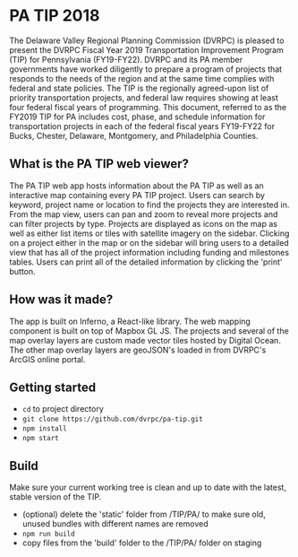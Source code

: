 # PA TIP 2018
The Delaware Valley Regional Planning Commission (DVRPC) is pleased to present the DVRPC Fiscal Year 2019 Transportation Improvement Program (TIP) for Pennsylvania (FY19-FY22). DVRPC and its PA member governments have worked diligently to prepare a program of projects that responds to the needs of the region and at the same time complies with federal and state policies. The TIP is the regionally agreed-upon list of priority transportation projects, and federal law requires showing at least four federal fiscal years of programming. This document, referred to as the FY2019 TIP for PA includes cost, phase, and schedule information for transportation projects in each of the federal fiscal years FY19-FY22 for Bucks, Chester, Delaware, Montgomery, and Philadelphia Counties.

## What is the PA TIP web viewer?
The PA TIP web app hosts information about the PA TIP as well as an interactive map containing every PA TIP project. Users can search by keyword, project name or location to find the projects they are interested in. From the map view, users can pan and zoom to reveal more projects and can filter projects by type. Projects are displayed as icons on the map as well as either list items or tiles with satellite imagery on the sidebar. Clicking on a project either in the map or on the sidebar will bring users to a detailed view that has all of the project information including funding and milestones tables. Users can print all of the detailed information by clicking the 'print' button.

## How was it made?
The app is built on Inferno, a React-like library. The web mapping component is built on top of Mapbox GL JS. The projects and several of the map overlay layers are custom made vector tiles hosted by Digital Ocean. The other map overlay layers are geoJSON's loaded in from DVRPC's ArcGIS online portal.

## Getting started
- `cd` to project directory
- `git clone https://github.com/dvrpc/pa-tip.git`
- `npm install`
- `npm start`

## Build
Make sure your current working tree is clean and up to date with the latest, stable version of the TIP.
- (optional) delete the 'static' folder from /TIP/PA/ to make sure old, unused bundles with different names are removed
- `npm run build`
- copy files from the 'build' folder to the /TIP/PA/ folder on staging